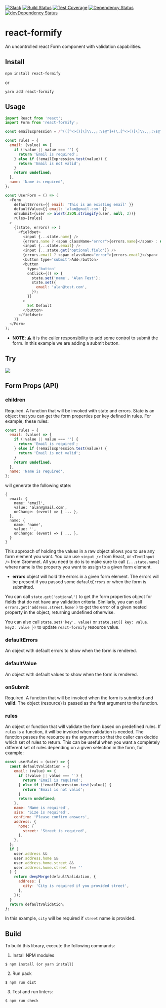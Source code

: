 [![Slack](http://alansouzati.github.io/artic/img/slack-badge.svg)](http://slackin.grommet.io)  [![Build Status](https://travis-ci.org/grommet/grommet-form.svg?branch=master)](https://travis-ci.org/grommet/react-formify) [![Test Coverage](https://codeclimate.com/github/grommet/grommet-form/badges/coverage.svg)](https://codeclimate.com/github/grommet/react-formify/coverage)  [![Dependency Status](https://david-dm.org/grommet/react-formify.svg)](https://david-dm.org/grommet/react-formify) [![devDependency Status](https://david-dm.org/grommet/react-formify/dev-status.svg)](https://david-dm.org/grommet/react-formify#info=devDependencies)

# react-formify

An uncontrolled react Form component with validation capabilities.

## Install

`npm install react-formify`

or 

`yarn add react-formify`

## Usage

```javascript
import React from 'react';
import Form from 'react-formify';

const emailExpression = /^(([^<>()[\]\\.,;:\s@"]+(\.[^<>()[\]\\.,;:\s@"]+)*)|(".+"))@((\[[0-9]{1,3}\.[0-9]{1,3}\.[0-9]{1,3}\.[0-9]{1,3}])|(([a-zA-Z\-0-9]+\.)+[a-zA-Z]{2,}))$/;

const rules = {
  email: (value) => {
    if (!value || value === '') {
      return 'Email is required';
    } else if (!emailExpression.test(value)) {
      return 'Email is not valid';
    }
    return undefined;
  },
  name: 'Name is required',
};

const UserForm = () => (
  <Form
    defaultErrors={{ email: 'This is an existing email' }}
    defaultValue={{ email: 'alan@gmail.com' }}
    onSubmit={user => alert(JSON.stringify(user, null, 2))}
    rules={rules}
  >
    {(state, errors) => (
      <fieldset>
        <input {...state.name} />
        {errors.name ? <span className="error">{errors.name}</span> : undefined}
        <input {...state.email} />
        <input {...state.get('optional.field')} />
        {errors.email ? <span className="error">{errors.email}</span> : undefined}
        <button type='submit'>Add</button>
        <button
          type='button'
          onClick={() => {
            state.set('name', 'Alan Test');
            state.set({
              email: 'alan@test.com',
            });
          }}
        >
          Set Default
        </button>
      </fieldset>
    )}
  </Form>
);
```

* **NOTE**: :warning: it is the caller responsibility to add some control to submit the form. In this example we are adding a submit button.

## Try

[![](https://codesandbox.io/static/img/play-codesandbox.svg)](https://codesandbox.io/s/rlyxzpql9o)

## Form Props (API)

### **children**

Required. A function that will be invoked with state and errors. State is an object that you can
get the form properties per key defined in rules. For example, these rules:

```javascript
const rules = {
  email: (value) => {
    if (!value || value === '') {
      return 'Email is required';
    } else if (!emailExpression.test(value)) {
      return 'Email is not valid';
    }
    return undefined;
  },
  name: 'Name is required',
};
```

will generate the following state:

```
{
  email: {
    name: 'email',
    value: 'alan@gmail.com',
    onChange: (event) => { ... },
  },
  name: {
    name: 'name',
    value: '',
    onChange: (event) => { ... },
  }
}
```

This approach of holding the values in a raw object allows you to use any form element you want. You can use `<input />` from React, or `<TextInput />` from Grommet. All you need to do is to make sure to call `{...state.name}` where name is the property you want to assign to a given form element.

* **errors** object will hold the errors in a given form element. The errors will be present if you passed some `defaultErrors` or when the form is submitted.

You can call `state.get('optional')` to get the form properties object for fields that do not have any validation criteria. Similarly, you can call `errors.get('address.street.home')` to get the error of a given nested property in the object, returning undefined otherwise.

You can also call `state.set('key', value)` or `state.set({ key: value, key2: value })` to update `react-formify` resource value.

### **defaultErrors**

An object with default errors to show when the form is rendered.

### **defaultValue**

An object with default values to show when the form is rendered.

### **onSubmit**

Required. A function that will be invoked when the form is submitted and **valid**.
The object (resource) is passed as the first argument to the function.

### **rules**

An object or function that will validate the form based on predefined rules. If `rules` is a function, it will be invoked when validation is needed. The function passes the resource as the argument so that the caller can decide which set of rules to return. This can be useful when you want a completely different set of rules depending on a given selection in the form, for example:

```javascript
const userRules = (user) => {
  const defaultValidation = {
    email: (value) => {
      if (!value || value === '') {
        return 'Email is required';
      } else if (!emailExpression.test(value)) {
        return 'Email is not valid';
      }
      return undefined;
    },
    name: 'Name is required',
    size: 'Size is required',
    confirm: 'Please confirm answers',
    address: {
      home: {
        street: 'Street is required',
      },
    },
  };
  if (
    user.address &&
    user.address.home &&
    user.address.home.street &&
    user.address.home.street !== ''
  ) {
    return deepMerge(defaultValidation, {
      address: {
        city: 'City is required if you provided street',
      },
    });
  }
  return defaultValidation;
};
```

In this example, `city` will be required if `street` name is provided.

## Build 

To build this library, execute the following commands:

  1. Install NPM modules

    $ npm install (or yarn install)

  2. Run pack

    $ npm run dist

  3. Test and run linters:

    $ npm run check
